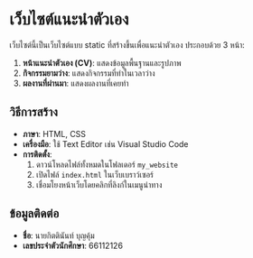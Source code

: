 # เว็บไซต์แนะนำตัวเอง

เว็บไซต์นี้เป็นเว็บไซต์แบบ static ที่สร้างขึ้นเพื่อแนะนำตัวเอง ประกอบด้วย 3 หน้า:

1. **หน้าแนะนำตัวเอง (CV)**: แสดงข้อมูลพื้นฐานและรูปภาพ
2. **กิจกรรมยามว่าง**: แสดงกิจกรรมที่ทำในเวลาว่าง
3. **ผลงานที่ผ่านมา**: แสดงผลงานที่เคยทำ

## วิธีการสร้าง

- **ภาษา**: HTML, CSS
- **เครื่องมือ**: ใช้ Text Editor เช่น Visual Studio Code 
- **การติดตั้ง**:
    1. ดาวน์โหลดไฟล์ทั้งหมดในโฟลเดอร์ `my_website`
    2. เปิดไฟล์ `index.html` ในเว็บเบราว์เซอร์
    3. เชื่อมโยงหน้าเว็บโดยคลิกที่ลิงก์ในเมนูนำทาง

## ข้อมูลติดต่อ

- **ชื่อ**: นายกิตตินันท์ บุญคุ้ม
- **เลขประจำตัวนักศึกษา**: 66112126